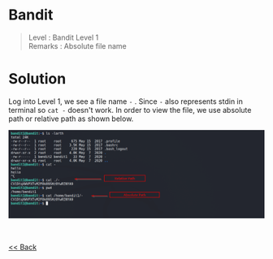 # Bandit
> Level : Bandit Level 1 <br/>
> Remarks : Absolute file name<br/>

# Solution
Log into Level 1, we see a file name `-` . Since `-` also represents stdin in terminal so `cat -` doesn't work.
In order to view the file, we use absolute path or relative path as shown below.


![Level 1 Image](./images/Level1.png)

<br/>

[<< Back](https://grey-fish.github.io/Bandit/index.html)

